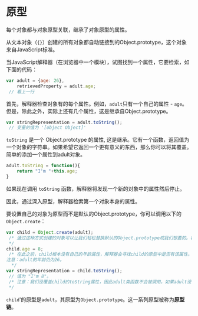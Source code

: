 # 原型
每个对象都与对象原型关联，继承了对象原型的属性。

从文本对象（`{}`）创建的所有对象都自动链接到的Object.prototype，这个对象来自JavaScript标准。

当JavaScript解释器（在浏览器中一个模块），试图找到一个属性，它要检索，如下面的代码：
```js
var adult = {age: 26},
    retrievedProperty = adult.age;
 // 看上一行
```
首先，解释器检查对象有的每个属性。例如，`adult`只有一个自己的属性 - `age`。但是，除此之外，实际上还有几个属性，这是继承自Object.prototype。

```js
var stringRepresentation = adult.toString();
 // 变量的值为 '[object Object]'
```

`toString` 是一个 Object.prototype 的属性, 这是继承。它有一个函数，返回值为一个对象的字符串。如果希望它返回一个更有意义的东西，那么你可以将其覆盖。简单的添加一个属性到adult对象。

```js
adult.toString = function(){
    return "I'm "+this.age;
}
```

如果现在调用 `toString` 函数，解释器将发现一个新的对象中的属性然后停止。

因此，通过深入原型，解释器检索第一个对象本身的属性。

要设置自己的对象为原型而不是默认的Object.prototype，你可以调用以下的`Object.create`：


```js
var child = Object.create(adult);
 /* 通过这种方式创建的对象可以让我们轻松替换默认的Object.prototype成我们想要的。在这里，child的原型是adult对象。
 */
child.age = 8;
 /* 在此之前，child根本没有自己的年龄属性，解释器会寻找child的原型中是否有该属性。现在，当我们设置了child自身年龄，解释器就不深入寻找了。
注意：adult的年龄仍为26。
  */
var stringRepresentation = child.toString();
 // 值为 "I'm 8"。
 /* 注意：我们没覆盖child的toString属性，因此adult类函数不会被调用。如果adult没有toString属性，那么Object.prototype的toString类函数将被调用，我们将得到"[object Object]" 而不是 "I'm 8" 。
 */
```

`child`'的原型是`adult`，其原型为`Object.prototype`。这一系列原型被称为**原型链**。
